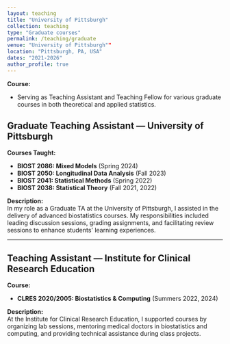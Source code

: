 ```yaml
---
layout: teaching
title: "University of Pittsburgh"
collection: teaching
type: "Graduate courses"
permalink: /teaching/graduate
venue: "University of Pittsburgh""
location: "Pittsburgh, PA, USA"
dates: "2021-2026"
author_profile: true 
---
```


**Course:**
- Serving as Teaching Assistant and Teaching Fellow for various graduate courses in both theoretical and applied statistics. 

## Graduate Teaching Assistant — University of Pittsburgh

**Courses Taught:**
- **BIOST 2086: Mixed Models** (Spring 2024)
- **BIOST 2050: Longitudinal Data Analysis** (Fall 2023)
- **BIOST 2041: Statistical Methods** (Spring 2022)
- **BIOST 2038: Statistical Theory** (Fall 2021, 2022)

**Description:**  
In my role as a Graduate TA at the University of Pittsburgh, I assisted in the delivery of advanced biostatistics courses. My responsibilities included leading discussion sessions, grading assignments, and facilitating review sessions to enhance students' learning experiences.

---

## Teaching Assistant — Institute for Clinical Research Education

**Course:**
- **CLRES 2020/2005: Biostatistics & Computing** (Summers 2022, 2024)

**Description:**  
At the Institute for Clinical Research Education, I supported courses by organizing lab sessions, mentoring medical doctors in biostatistics and computing, and providing technical assistance during class projects.
